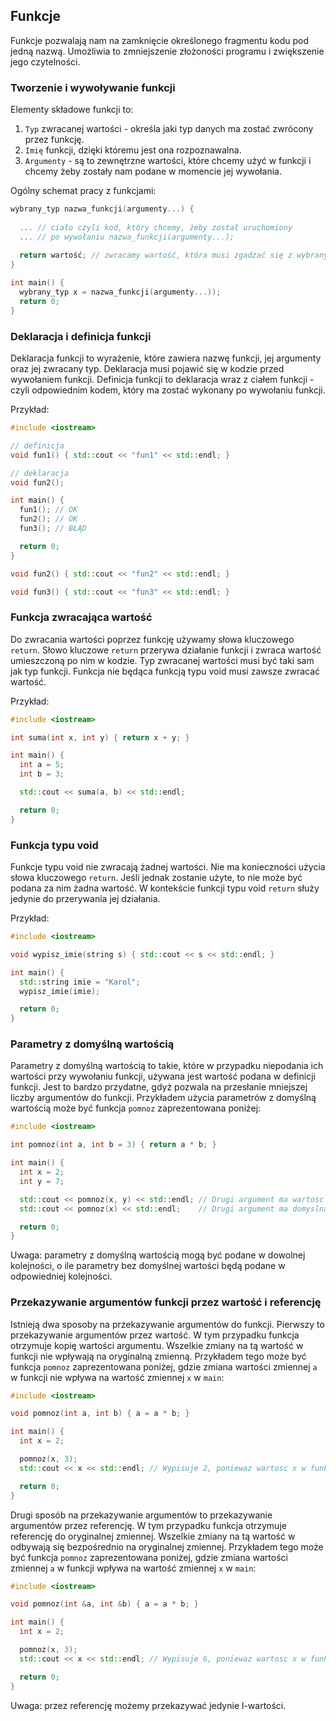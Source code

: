 
## Funkcje

Funkcje pozwalają nam na zamknięcie określonego fragmentu kodu pod jedną nazwą. Umożliwia to zmniejszenie złożoności programu i zwiększenie jego czytelności.

### Tworzenie i wywoływanie funkcji

Elementy składowe funkcji to:

1. <code>Typ</code> zwracanej wartości - określa jaki typ danych ma zostać zwrócony przez funkcję.
2. <code>Imię</code> funkcji, dzięki któremu jest ona rozpoznawalna.
3. <code>Argumenty</code> - są to zewnętrzne wartości, które chcemy użyć w funkcji i chcemy żeby zostały nam podane w momencie jej wywołania.

Ogólny schemat pracy z funkcjami:

```c++
wybrany_typ nazwa_funkcji(argumenty...) {
  
  ... // ciało czyli kod, który chcemy, żeby został uruchomiony 
  ... // po wywołaniu nazwa_funkcji(argumenty...);
  
  return wartość; // zwracamy wartość, która musi zgadzać się z wybranym typem
}

int main() { 
  wybrany_typ x = nazwa_funkcji(argumenty...));
  return 0;  
}
```

### Deklaracja i definicja funkcji

Deklaracja funkcji to wyrażenie, które zawiera nazwę funkcji, jej argumenty oraz jej zwracany typ. Deklaracja musi pojawić się w kodzie przed wywołaniem funkcji. Definicja funkcji to deklaracja wraz z ciałem funkcji - czyli odpowiednim kodem, który ma zostać wykonany po wywołaniu funkcji.

Przykład:
```c++
#include <iostream>

// definicja
void fun1() { std::cout << "fun1" << std::endl; }

// deklaracja
void fun2();

int main() {
  fun1(); // OK
  fun2(); // OK
  fun3(); // BŁĄD

  return 0;
}

void fun2() { std::cout << "fun2" << std::endl; }

void fun3() { std::cout << "fun3" << std::endl; }
```

### Funkcja zwracająca wartość

Do zwracania wartości poprzez funkcję używamy słowa kluczowego <code>return</code>. Słowo kluczowe <code>return</code> przerywa działanie funkcji i zwraca wartość umieszczoną po nim w kodzie. Typ zwracanej wartości musi być taki sam jak typ funkcji. Funkcja nie będąca funkcją typu void musi zawsze zwracać wartość.

Przykład:
```c++
#include <iostream>

int suma(int x, int y) { return x + y; }

int main() {
  int a = 5;
  int b = 3;

  std::cout << suma(a, b) << std::endl;

  return 0;
}
```

### Funkcja typu void

Funkcje typu void nie zwracają żadnej wartości. Nie ma konieczności użycia słowa kluczowego <code>return</code>. Jeśli jednak zostanie użyte, to nie może być podana za nim żadna wartość. W kontekście funkcji typu void <code>return</code> służy jedynie do przerywania jej działania.

Przykład:
```c++
#include <iostream>

void wypisz_imie(string s) { std::cout << s << std::endl; }

int main() {
  std::string imie = "Karol";
  wypisz_imie(imie);

  return 0;
}
```

### Parametry z domyślną wartością

Parametry z domyślną wartością to takie, które w przypadku niepodania ich wartości przy wywołaniu funkcji, używana jest wartość podana w definicji funkcji. Jest to bardzo przydatne, gdyż pozwala na przesłanie mniejszej liczby argumentów do funkcji. Przykładem użycia parametrów z domyślną wartością może być funkcja `pomnoz` zaprezentowana poniżej:

```c++
#include <iostream>

int pomnoz(int a, int b = 3) { return a * b; }

int main() {
  int x = 2;
  int y = 7;

  std::cout << pomnoz(x, y) << std::endl; // Drugi argument ma wartosc y
  std::cout << pomnoz(x) << std::endl;    // Drugi argument ma domyslna wartosc

  return 0;
}
```

Uwaga: parametry z domyślną wartością mogą być podane w dowolnej kolejności, o ile parametry bez domyślnej wartości będą podane w odpowiedniej kolejności.

### Przekazywanie argumentów funkcji przez wartość i referencję

Istnieją dwa sposoby na przekazywanie argumentów do funkcji. Pierwszy to przekazywanie argumentów przez wartość. W tym przypadku funkcja otrzymuje kopię wartości argumentu. Wszelkie zmiany na tą wartość w funkcji nie wpływają na oryginalną zmienną. Przykładem tego może być funkcja `pomnoz` zaprezentowana poniżej, gdzie zmiana wartości zmiennej `a` w funkcji nie wpływa na wartość zmiennej `x` w `main`:

```c++
#include <iostream>

void pomnoz(int a, int b) { a = a * b; }

int main() {
  int x = 2;

  pomnoz(x, 3);
  std::cout << x << std::endl; // Wypisuje 2, poniewaz wartosc x w funkcji pomnoz nie zostala zmieniona

  return 0;
}
```

Drugi sposób na przekazywanie argumentów to przekazywanie argumentów przez referencję. W tym przypadku funkcja otrzymuje referencję do oryginalnej zmiennej. Wszelkie zmiany na tą wartość w odbywają się bezpośrednio na oryginalnej zmiennej. Przykładem tego może być funkcja `pomnoz` zaprezentowana poniżej, gdzie zmiana wartości zmiennej `a` w funkcji wpływa na wartość zmiennej `x` w `main`:

```c++
#include <iostream>

void pomnoz(int &a, int &b) { a = a * b; }

int main() {
  int x = 2;

  pomnoz(x, 3);
  std::cout << x << std::endl; // Wypisuje 6, poniewaz wartosc x w funkcji pomnoz zostala zmieniona

  return 0;
}
```

Uwaga: przez referencję możemy przekazywać jedynie l-wartości.
